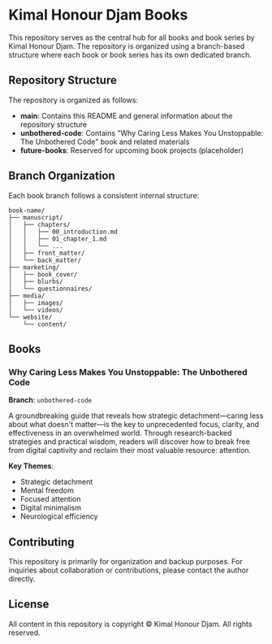 # Kimal Honour Djam Books

This repository serves as the central hub for all books and book series by Kimal Honour Djam. The repository is organized using a branch-based structure where each book or book series has its own dedicated branch.

## Repository Structure

The repository is organized as follows:

- **main**: Contains this README and general information about the repository structure
- **unbothered-code**: Contains "Why Caring Less Makes You Unstoppable: The Unbothered Code" book and related materials
- **future-books**: Reserved for upcoming book projects (placeholder)

## Branch Organization

Each book branch follows a consistent internal structure:

```
book-name/
├── manuscript/
│   ├── chapters/
│   │   ├── 00_introduction.md
│   │   ├── 01_chapter_1.md
│   │   └── ...
│   ├── front_matter/
│   └── back_matter/
├── marketing/
│   ├── book_cover/
│   ├── blurbs/
│   └── questionnaires/
├── media/
│   ├── images/
│   └── videos/
└── website/
    └── content/
```

## Books

### Why Caring Less Makes You Unstoppable: The Unbothered Code

**Branch**: `unbothered-code`

A groundbreaking guide that reveals how strategic detachment—caring less about what doesn't matter—is the key to unprecedented focus, clarity, and effectiveness in an overwhelmed world. Through research-backed strategies and practical wisdom, readers will discover how to break free from digital captivity and reclaim their most valuable resource: attention.

**Key Themes**:
- Strategic detachment
- Mental freedom
- Focused attention
- Digital minimalism
- Neurological efficiency

## Contributing

This repository is primarily for organization and backup purposes. For inquiries about collaboration or contributions, please contact the author directly.

## License

All content in this repository is copyright © Kimal Honour Djam. All rights reserved.
